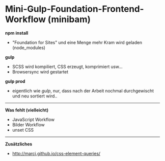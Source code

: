 # Mini-Gulp-Foundation-Frontend-Workflow (minibam)

**npm install**

- "Foundation for Sites" und eine Menge mehr Kram wird geladen (node_modules)
    

**gulp** 

- SCSS wird kompiliert, CSS erzeugt, komprimiert usw...
- Browsersync wird gestartet
    
**gulp prod**

- eigentlich wie *gulp*, nur, dass nach der Arbeit nochmal durchgewischt und neu sortiert wird..
 
 --- 
 
**Was fehlt (vielleicht)**
 
 - JavaScript Workflow
 - Bilder Workflow
 - unset CSS
 
 ---
 
 **Zusätzliches**
 
 - http://marcj.github.io/css-element-queries/